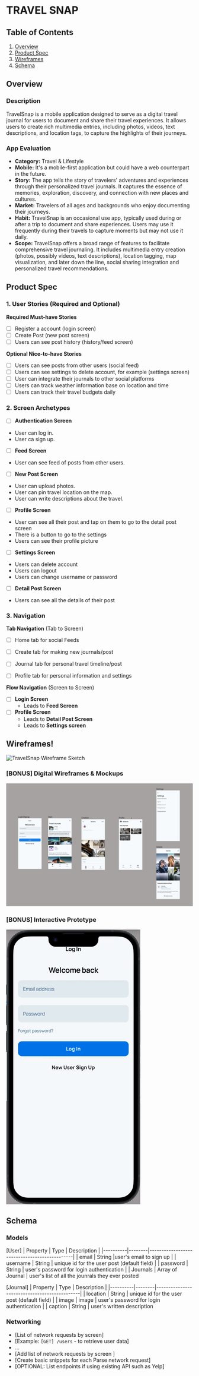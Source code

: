 # TRAVEL SNAP

## Table of Contents

1. [Overview](#Overview)
2. [Product Spec](#Product-Spec)
3. [Wireframes](#Wireframes)
4. [Schema](#Schema)

## Overview

### Description

TravelSnap is a mobile application designed to serve as a digital travel journal for users to document and share their travel experiences. It allows users to create rich multimedia entries, including photos, videos, text descriptions, and location tags, to capture the highlights of their journeys.

### App Evaluation


- **Category:** Travel & Lifestyle
- **Mobile:** It's a mobile-first application but could have a web counterpart in the future.
- **Story:** The app tells the story of travelers' adventures and experiences through their personalized travel journals. It captures the essence of memories, exploration, discovery, and connection with new places and cultures.
- **Market:** Travelers of all ages and backgrounds who enjoy documenting their journeys.
- **Habit:** TravelSnap is an occasional use app, typically used during or after a trip to document and share experiences. Users may use it frequently during their travels to capture moments but may not use it daily.
- **Scope:** TravelSnap offers a broad range of features to facilitate comprehensive travel journaling. It includes multimedia entry creation (photos, possibly videos, text descriptions), location tagging, map visualization, and later down the line, social sharing integration and personalized travel recommendations. 

## Product Spec

### 1. User Stories (Required and Optional)

**Required Must-have Stories**

* [ ] Register a account (login screen)
* [ ] Create Post (new post screen)
* [ ] Users can see post history (history/feed screen)

**Optional Nice-to-have Stories**
* [ ] Users can see posts from other users (social feed)
* [ ] Users can see settings to delete account, for example (settings screen)
* [ ] User can integrate their journals to other social platforms
* [ ] Users can track weather information base on location and time
* [ ] Users can track their travel budgets daily

### 2. Screen Archetypes

* [ ] **Authentication Screen**
* User can log in.
* User ca sign up.
* [ ] **Feed Screen**
* User can see feed of posts from other users.
* [ ] **New Post Screen**
* User can upload photos.
* User can pin travel location on the map.
* User can write descriptions about the travel.
* [ ] **Profile Screen**
* User can see all their post and tap on them to go to the detail post screen
* There is a button to go to the settings
* Users can see their profile picture
* [ ] **Settings Screen**
* Users can delete account
* Users can logout
* Users can change username or password
* [ ] **Detail Post Screen**
* Users can see all the details of their post

### 3. Navigation

**Tab Navigation** (Tab to Screen)


- [ ] Home tab for social Feeds
- [ ] Create tab for making new journals/post
- [ ] Journal tab for personal travel timeline/post
- [ ] Profile tab for personal information and settings


**Flow Navigation** (Screen to Screen)

- [ ] **Login Screen**
  * Leads to **Feed Screen**
- [ ] **Profile Screen**
  * Leads to **Detail Post Screen**
  * Leads to **Settings screen**


## Wireframes!

![TravelSnap Wireframe Sketch](https://github.com/Travel-Snap/TravelSnap/assets/78409617/9374b101-07da-4f3a-a404-2da7837d11e3)


### [BONUS] Digital Wireframes & Mockups
![alt-text](DigitalWireframes.png)

### [BONUS] Interactive Prototype
![alt-text](interactivePrototype.gif)
## Schema 


### Models

[User]
| Property | Type   | Description                                  |
|----------|--------|----------------------------------------------|
| email | String |user's email to sign up |
| username | String | unique id for the user post (default field)   |
| password | String | user's password for login authentication      |
| Journals      | Array of Journal    | user's list of all the jounrals they ever posted                          


[Journal]
| Property | Type   | Description                                  |
|----------|--------|----------------------------------------------|
| location | String | unique id for the user post (default field)   |
| image | image | user's password for login authentication      |
| caption      | String    | user's written description                          

### Networking

- [List of network requests by screen]
- [Example: `[GET] /users` - to retrieve user data]
- ...
- [Add list of network requests by screen ]
- [Create basic snippets for each Parse network request]
- [OPTIONAL: List endpoints if using existing API such as Yelp]
